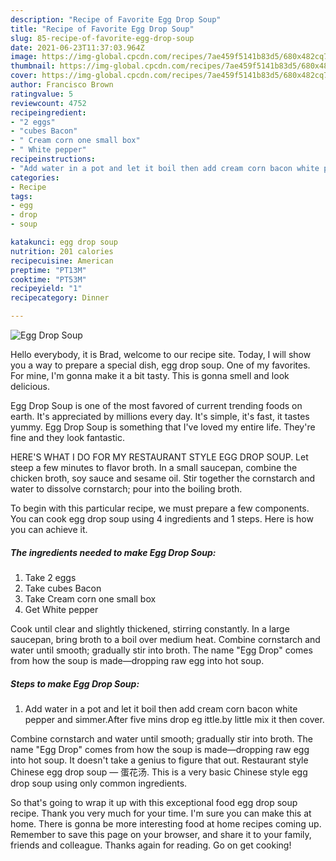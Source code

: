 ```yaml
---
description: "Recipe of Favorite Egg Drop Soup"
title: "Recipe of Favorite Egg Drop Soup"
slug: 85-recipe-of-favorite-egg-drop-soup
date: 2021-06-23T11:37:03.964Z
image: https://img-global.cpcdn.com/recipes/7ae459f5141b83d5/680x482cq70/egg-drop-soup-recipe-main-photo.jpg
thumbnail: https://img-global.cpcdn.com/recipes/7ae459f5141b83d5/680x482cq70/egg-drop-soup-recipe-main-photo.jpg
cover: https://img-global.cpcdn.com/recipes/7ae459f5141b83d5/680x482cq70/egg-drop-soup-recipe-main-photo.jpg
author: Francisco Brown
ratingvalue: 5
reviewcount: 4752
recipeingredient:
- "2 eggs"
- "cubes Bacon"
- " Cream corn one small box"
- " White pepper"
recipeinstructions:
- "Add water in a pot and let it boil then add cream corn bacon white pepper and simmer.After five mins drop eg ittle.by little mix it then cover."
categories:
- Recipe
tags:
- egg
- drop
- soup

katakunci: egg drop soup 
nutrition: 201 calories
recipecuisine: American
preptime: "PT13M"
cooktime: "PT53M"
recipeyield: "1"
recipecategory: Dinner

---
```



![Egg Drop Soup](https://img-global.cpcdn.com/recipes/7ae459f5141b83d5/680x482cq70/egg-drop-soup-recipe-main-photo.jpg)

Hello everybody, it is Brad, welcome to our recipe site. Today, I will show you a way to prepare a special dish, egg drop soup. One of my favorites. For mine, I'm gonna make it a bit tasty. This is gonna smell and look delicious.

Egg Drop Soup is one of the most favored of current trending foods on earth. It's appreciated by millions every day. It's simple, it's fast, it tastes yummy. Egg Drop Soup is something that I've loved my entire life. They're fine and they look fantastic.

HERE&#39;S WHAT I DO FOR MY RESTAURANT STYLE EGG DROP SOUP. Let steep a few minutes to flavor broth. In a small saucepan, combine the chicken broth, soy sauce and sesame oil. Stir together the cornstarch and water to dissolve cornstarch; pour into the boiling broth.


To begin with this particular recipe, we must prepare a few components. You can cook egg drop soup using 4 ingredients and 1 steps. Here is how you can achieve it.

<!--inarticleads1-->

##### The ingredients needed to make Egg Drop Soup:

1. Take 2 eggs
1. Take cubes Bacon
1. Take  Cream corn one small box
1. Get  White pepper


Cook until clear and slightly thickened, stirring constantly. In a large saucepan, bring broth to a boil over medium heat. Combine cornstarch and water until smooth; gradually stir into broth. The name &#34;Egg Drop&#34; comes from how the soup is made—dropping raw egg into hot soup. 

<!--inarticleads2-->

##### Steps to make Egg Drop Soup:

1. Add water in a pot and let it boil then add cream corn bacon white pepper and simmer.After five mins drop eg ittle.by little mix it then cover.


Combine cornstarch and water until smooth; gradually stir into broth. The name &#34;Egg Drop&#34; comes from how the soup is made—dropping raw egg into hot soup. It doesn&#39;t take a genius to figure that out. Restaurant style Chinese egg drop soup — 蛋花汤. This is a very basic Chinese style egg drop soup using only common ingredients. 

So that's going to wrap it up with this exceptional food egg drop soup recipe. Thank you very much for your time. I'm sure you can make this at home. There is gonna be more interesting food at home recipes coming up. Remember to save this page on your browser, and share it to your family, friends and colleague. Thanks again for reading. Go on get cooking!
